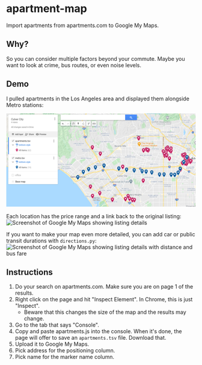 # apartment-map

Import apartments from apartments.com to Google My Maps.

## Why?

So you can consider multiple factors beyond your commute. Maybe you want to look at crime, bus routes, or even noise levels.

## Demo

I pulled apartments in the Los Angeles area and displayed them alongside Metro stations:

![Screenshot of Google My Maps](screenshot.png)

Each location has the price range and a link back to the original listing: ![Screenshot of Google My Maps showing listing details](https://user-images.githubusercontent.com/11097096/118912172-5ce5e280-b8f5-11eb-8c85-3b13b3416b71.png)

If you want to make your map even more detailed, you can add car or public transit durations with `directions.py`: ![Screenshot of Google My Maps showing listing details with distance and bus fare](https://user-images.githubusercontent.com/11097096/118912388-bbab5c00-b8f5-11eb-8917-15928f0d1387.png)


## Instructions

1. Do your search on apartments.com. Make sure you are on page 1 of the results.
1. Right click on the page and hit "Inspect Element". In Chrome, this is just "Inspect".
    * Beware that this changes the size of the map and the results may change.
1. Go to the tab that says "Console".
1. Copy and paste apartments.js into the console. When it's done, the page will offer to save an `apartments.tsv` file. Download that.
1. Upload it to Google My Maps.
1. Pick address for the positioning column.
1. Pick name for the marker name column.
